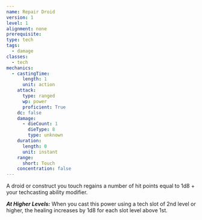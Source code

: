 ```yaml
---
name: Repair Droid
version: 1
level: 1
alignment: none
prerequisite: 
type: tech
tags:
  - damage
classes:
  - tech
mechanics:
  - castingTime:
      length: 1
      unit: action
    attack:
      type: ranged
      wp: power
      proficient: True
    dc: false
    damage:
      - dieCount: 1
        dieType: 8
        type: unknown
    duration:
      length: 0
      unit: instant
    range:
      short: Touch
    concentration: false
---
```

A droid or construct you touch regains a number of hit points equal to 1d8 + your techcasting ability modifier.

***__At Higher Levels__:*** When you cast this power using a tech slot of 2nd level or higher, the healing increases by 1d8 for each slot level above 1st.
    